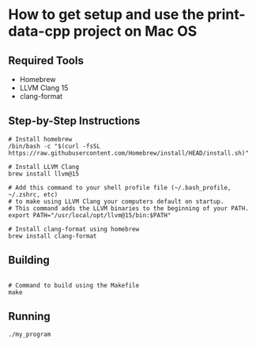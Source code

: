 # How to get setup and use the print-data-cpp project on Mac OS

## Required Tools
- Homebrew
- LLVM Clang 15
- clang-format

## Step-by-Step Instructions
```
# Install homebrew 
/bin/bash -c "$(curl -fsSL https://raw.githubusercontent.com/Homebrew/install/HEAD/install.sh)"

# Install LLVM Clang
brew install llvm@15

# Add this command to your shell profile file (~/.bash_profile, ~/.zshrc, etc) 
# to make using LLVM Clang your computers default on startup. 
# This command adds the LLVM binaries to the beginning of your PATH.
export PATH="/usr/local/opt/llvm@15/bin:$PATH"

# Install clang-format using homebrew
brew install clang-format

```

## Building
```

# Command to build using the Makefile
make

```

## Running
```
./my_program
```
